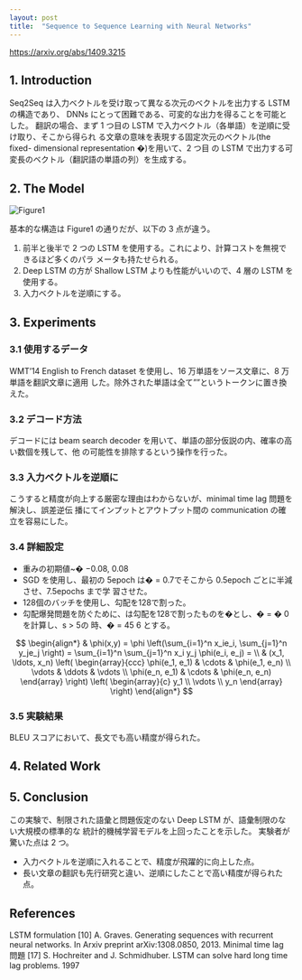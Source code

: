 ```yaml
---
layout: post
title:  "Sequence to Sequence Learning with Neural Networks"
---
```


https://arxiv.org/abs/1409.3215

## 1. Introduction
Seq2Seq は入力ベクトルを受け取って異なる次元のベクトルを出力する LSTM の構造であり、
DNNs にとって困難である、可変的な出力を得ることを可能とした。
翻訳の場合、まず 1 つ目の LSTM で入力ベクトル（各単語）を逆順に受け取り、そこから得られ
る文章の意味を表現する固定次元のベクトル(the fixed- dimensional representation �)を用いて、2 つ目
の LSTM で出力する可変長のベクトル（翻訳語の単語の列）を生成する。

## 2. The Model
![Figure1](https://huitclub.github.io/images/pic.jpg "Logo Title Text 1")

基本的な構造は Figure1 の通りだが、以下の 3 点が違う。

1. 前半と後半で 2 つの LSTM を使用する。これにより、計算コストを無視できるほど多くのパラ
メータも持たせられる。
2. Deep LSTM の方が Shallow LSTM よりも性能がいいので、4 層の LSTM を使用する。
3. 入力ベクトルを逆順にする。

## 3. Experiments

### 3.1 使用するデータ
WMT’14 English to French dataset を使用し、16 万単語をソース文章に、8 万単語を翻訳文章に適用
した。除外された単語は全て”<UNK>”というトークンに置き換えた。

### 3.2 デコード方法
デコードには beam search decoder を用いて、単語の部分仮説の内、確率の高い数個を残して、他
の可能性を排除するという操作を行った。

### 3.3 入力ベクトルを逆順に
こうすると精度が向上する厳密な理由はわからないが、minimal time lag 問題を解決し、誤差逆伝
播にてインプットとアウトプット間の communication の確立を容易にした。

### 3.4 詳細設定
- 重みの初期値~� −0.08, 0.08
- SGD を使用し、最初の 5epoch は� = 0.7でそこから 0.5epoch ごとに半減させ、7.5epochs まで学
習させた。
- 128個のバッチを使用し、勾配を128で割った。
- 勾配爆発問題を防ぐために、は勾配を128で割ったものを�とし、� = � 0を計算し、s > 5の
時、� = 45
6 とする。

$$
\begin{align*}
  & \phi(x,y) = \phi \left(\sum_{i=1}^n x_ie_i, \sum_{j=1}^n y_je_j \right)
  = \sum_{i=1}^n \sum_{j=1}^n x_i y_j \phi(e_i, e_j) = \\
  & (x_1, \ldots, x_n) \left( \begin{array}{ccc}
      \phi(e_1, e_1) & \cdots & \phi(e_1, e_n) \\
      \vdots & \ddots & \vdots \\
      \phi(e_n, e_1) & \cdots & \phi(e_n, e_n)
    \end{array} \right)
  \left( \begin{array}{c}
      y_1 \\
      \vdots \\
      y_n
    \end{array} \right)
\end{align*}
$$


### 3.5 実験結果
BLEU スコアにおいて、長文でも高い精度が得られた。

## 4. Related Work

## 5. Conclusion
この実験で、制限された語彙と問題仮定のない Deep LSTM が、語彙制限のない大規模の標準的な
統計的機械学習モデルを上回ったことを示した。
実験者が驚いた点は 2 つ。
- 入力ベクトルを逆順に入れることで、精度が飛躍的に向上した点。
- 長い文章の翻訳も先行研究と違い、逆順にしたことで高い精度が得られた点。

## References
LSTM formulation
[10] A. Graves. Generating sequences with recurrent neural networks. In Arxiv preprint arXiv:1308.0850,
2013.
Minimal time lag 問題
[17] S. Hochreiter and J. Schmidhuber. LSTM can solve hard long time lag problems. 1997
